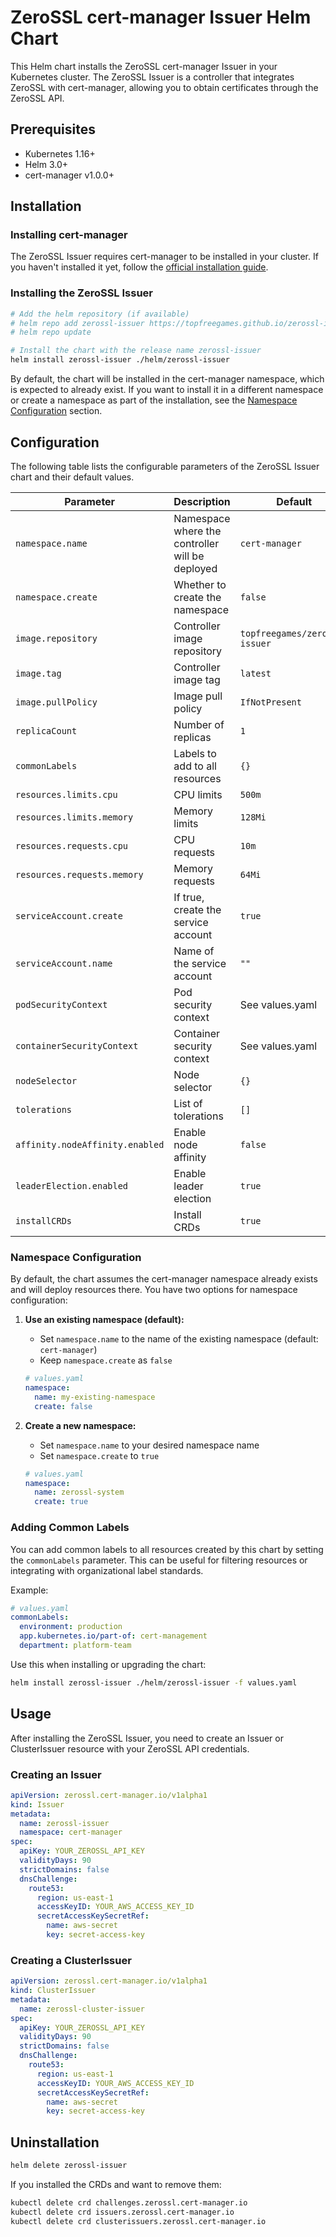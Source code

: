 # ZeroSSL cert-manager Issuer Helm Chart

This Helm chart installs the ZeroSSL cert-manager Issuer in your Kubernetes cluster. The ZeroSSL Issuer is a controller that integrates ZeroSSL with cert-manager, allowing you to obtain certificates through the ZeroSSL API.

## Prerequisites

- Kubernetes 1.16+
- Helm 3.0+
- cert-manager v1.0.0+

## Installation

### Installing cert-manager

The ZeroSSL Issuer requires cert-manager to be installed in your cluster. If you haven't installed it yet, follow the [official installation guide](https://cert-manager.io/docs/installation/).

### Installing the ZeroSSL Issuer

```bash
# Add the helm repository (if available)
# helm repo add zerossl-issuer https://topfreegames.github.io/zerossl-issuer
# helm repo update

# Install the chart with the release name zerossl-issuer
helm install zerossl-issuer ./helm/zerossl-issuer
```

By default, the chart will be installed in the cert-manager namespace, which is expected to already exist. If you want to install it in a different namespace or create a namespace as part of the installation, see the [Namespace Configuration](#namespace-configuration) section.

## Configuration

The following table lists the configurable parameters of the ZeroSSL Issuer chart and their default values.

| Parameter | Description | Default |
| --------- | ----------- | ------- |
| `namespace.name` | Namespace where the controller will be deployed | `cert-manager` |
| `namespace.create` | Whether to create the namespace | `false` |
| `image.repository` | Controller image repository | `topfreegames/zerossl-issuer` |
| `image.tag` | Controller image tag | `latest` |
| `image.pullPolicy` | Image pull policy | `IfNotPresent` |
| `replicaCount` | Number of replicas | `1` |
| `commonLabels` | Labels to add to all resources | `{}` |
| `resources.limits.cpu` | CPU limits | `500m` |
| `resources.limits.memory` | Memory limits | `128Mi` |
| `resources.requests.cpu` | CPU requests | `10m` |
| `resources.requests.memory` | Memory requests | `64Mi` |
| `serviceAccount.create` | If true, create the service account | `true` |
| `serviceAccount.name` | Name of the service account | `""` |
| `podSecurityContext` | Pod security context | See values.yaml |
| `containerSecurityContext` | Container security context | See values.yaml |
| `nodeSelector` | Node selector | `{}` |
| `tolerations` | List of tolerations | `[]` |
| `affinity.nodeAffinity.enabled` | Enable node affinity | `false` |
| `leaderElection.enabled` | Enable leader election | `true` |
| `installCRDs` | Install CRDs | `true` |

### Namespace Configuration

By default, the chart assumes the cert-manager namespace already exists and will deploy resources there. You have two options for namespace configuration:

1. **Use an existing namespace (default):**
   - Set `namespace.name` to the name of the existing namespace (default: `cert-manager`)
   - Keep `namespace.create` as `false`

   ```yaml
   # values.yaml
   namespace:
     name: my-existing-namespace
     create: false
   ```

2. **Create a new namespace:**
   - Set `namespace.name` to your desired namespace name
   - Set `namespace.create` to `true`

   ```yaml
   # values.yaml
   namespace:
     name: zerossl-system
     create: true
   ```

### Adding Common Labels

You can add common labels to all resources created by this chart by setting the `commonLabels` parameter. This can be useful for filtering resources or integrating with organizational label standards.

Example:

```yaml
# values.yaml
commonLabels:
  environment: production
  app.kubernetes.io/part-of: cert-management
  department: platform-team
```

Use this when installing or upgrading the chart:

```bash
helm install zerossl-issuer ./helm/zerossl-issuer -f values.yaml
```

## Usage

After installing the ZeroSSL Issuer, you need to create an Issuer or ClusterIssuer resource with your ZeroSSL API credentials.

### Creating an Issuer

```yaml
apiVersion: zerossl.cert-manager.io/v1alpha1
kind: Issuer
metadata:
  name: zerossl-issuer
  namespace: cert-manager
spec:
  apiKey: YOUR_ZEROSSL_API_KEY
  validityDays: 90
  strictDomains: false
  dnsChallenge:
    route53:
      region: us-east-1
      accessKeyID: YOUR_AWS_ACCESS_KEY_ID
      secretAccessKeySecretRef:
        name: aws-secret
        key: secret-access-key
```

### Creating a ClusterIssuer

```yaml
apiVersion: zerossl.cert-manager.io/v1alpha1
kind: ClusterIssuer
metadata:
  name: zerossl-cluster-issuer
spec:
  apiKey: YOUR_ZEROSSL_API_KEY
  validityDays: 90
  strictDomains: false
  dnsChallenge:
    route53:
      region: us-east-1
      accessKeyID: YOUR_AWS_ACCESS_KEY_ID
      secretAccessKeySecretRef:
        name: aws-secret
        key: secret-access-key
```

## Uninstallation

```bash
helm delete zerossl-issuer
```

If you installed the CRDs and want to remove them:

```bash
kubectl delete crd challenges.zerossl.cert-manager.io
kubectl delete crd issuers.zerossl.cert-manager.io
kubectl delete crd clusterissuers.zerossl.cert-manager.io
``` 
